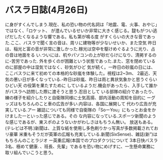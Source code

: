 # バスラ日誌(4月26日)

に身がすくんでしまう.現在、私の恐い物の代名詞は「地震、電、火事、おやじ」ではなく、「ロケット、
が澄んでいるせいか非常に大きく感じる。靆もがつい逃げだしたくなるような響である。私も第が鳴る度
がすくらいの大きな音であった.ここ、バスラで聞く言の音は、周リに建物等が少ないせいか、また空気
昨日は、稲光と富の音が非常に激しかった.稼光は空中を駆けめぐるように光り、占の音は地面をる
い.ついには、机やパソコンの上が砂だらけになり、清掲するのに-苦労であった.
外を歩くのが困難という状態であった.また、窓を閉めているのに部屋の中は湿気ではなく、砂気がひど
気が続く。一昨日の砂嵐の日には、ここバスラに来て初めての本格的な砂嵐を体験した。視程は2~3m、
2最近、天気の悪い日が多くなっている.-昨日は砂嵐、昨日は雨と異状気象かと思うぐらいひどい天
の役第を果たすために
しているようだ.機会があったら、入手して誰かがバスラへ訪問した際に渡そうと思う.忍目として
いる部隊の紹介であったり、練の様子を紹介したりと自衛隊同様に士気高揚、部内活動の周知を目的に
ーグッズはもちろんのこと車の広告が多い.内容は、各国に展開して
代わり広告が充実している.アー
雑誌についても同様で自衛隊の「SoーYou」にもっとお金をかけました一といった感じである。その
な内容になっている.スポーツ新聞のような感じであるが、東スポのようないかがわしさはもちうん無い。
放送もある。(テレビは不明.)新聞は、上質な紙を使用し多色刷りかっ写真が多数掲載されておリ豪華
米重もそうだが英軍の広報も充実している.新聞(SixSense)、雑誌(新”)はもちろんのことラジオ
ー英重広報(本国でのプロダクツ)について
3本日快バスラ3名、極めて健康.
、班長、先輩」であるを恐い物にめげすに、一生懸命業務に取リ組んでいこうと思う。
